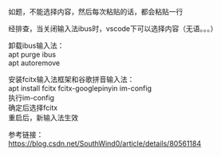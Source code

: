 如题，不能选择内容，然后每次粘贴的话，都会粘贴一行

经排查，当关闭输入法ibus时，vscode下可以选择内容（无语。。。）

卸载ibus输入法：  
apt purge ibus  
apt autoremove

安装fcitx输入法框架和谷歌拼音输入法：  
apt install fcitx fcitx-googlepinyin im-config  
执行im-config  
确定后选择fcitx  
重启后，新输入法生效

参考链接：  
https://blog.csdn.net/SouthWind0/article/details/80561184
